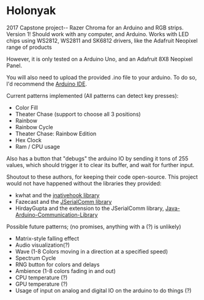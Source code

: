 # Holonyak
2017 Capstone project-- Razer Chroma for an Arduino and RGB strips.
Version 1! Should work with any computer, and Arduino. 
Works with LED chips using WS2812, WS2811 and SK6812 drivers, like the Adafruit
Neopixel range of products

However, it is only tested on a Arduino Uno, and an Adafruit 8X8 Neopixel Panel.

You will also need to upload the provided .ino file to your arduino. To do so,
I'd recommend the [Arduino IDE](https://www.arduino.cc/en/Main/Software).

Current patterns implemented (All patterns can detect key presses):
- Color Fill
- Theater Chase (support to choose all 3 positions)
- Rainbow
- Rainbow Cycle
- Theater Chase: Rainbow Edition
- Hex Clock
- Ram / CPU usage

Also has a button that "debugs" the arduino IO by sending it tons of 255 values, 
which should trigger it to clear its buffer, and wait for further input.

Shoutout to these authors, for keeping their code open-source. This project would not have happened without the libraries they provided:
 - kwhat and the [jnativehook library](https://github.com/kwhat/jnativehook)
 - Fazecast and the [JSerialComm library](https://github.com/Fazecast/jSerialComm)
 - HirdayGupta and the extension to the JSerialComm library, [Java-Arduino-Communication-Library](https://github.com/HirdayGupta/Java-Arduino-Communication-Library)


Possible future patterns; (no promises, anything with a (?) is unlikely)
- Matrix-style falling effect
- Audio visualization(?)
- Wave (1-8 Colors moving in a direction at a specified speed)
- Spectrum Cycle
- RNG button for colors and delays
- Ambience (1-8 colors fading in and out)
- CPU temperature (?)
- GPU temperature (?)
- Usage of input on analog and digital IO on the arduino to do things (?)
